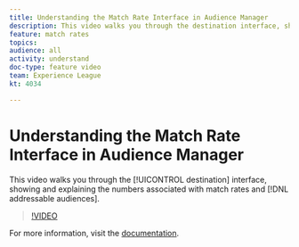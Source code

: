 ```yaml
---
title: Understanding the Match Rate Interface in Audience Manager
description: This video walks you through the destination interface, showing and explaining the numbers associated with match rates and addressable audiences.
feature: match rates
topics: 
audience: all
activity: understand
doc-type: feature video
team: Experience League
kt: 4034

---
```


# Understanding the Match Rate Interface in Audience Manager

This video walks you through the [!UICONTROL destination] interface, showing and explaining the numbers associated with match rates and [!DNL addressable audiences].

>[!VIDEO](https://video.tv.adobe.com/v/29831/?quality=12)

For more information, visit the [documentation](https://docs.adobe.com/help/en/audience-manager/user-guide/features/addressable-audiences.html).
